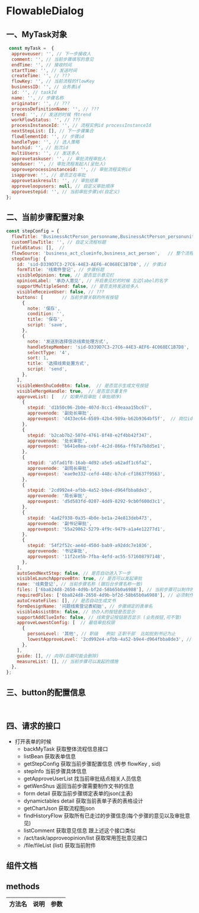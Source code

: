 # FlowableDialog

## 一、MyTask对象

``` javascript
 const myTask =  {
  approveuser: '', // 下一步接收人
  comment: '', // 当前步骤填写的意见
  endTime: '', // 接收时间
  startTime: '', // 发送时间
  createTime: '', // ???
  flowKey: '', // 当前流程的flowKey
  businessID: '', // 业务表id
  id: '', // taskId
  name: '', // 步骤名称
  originator: '', // ???
  processDefinitionName: '', // ???
  trend: '', // 发送的时候 传trend  
  workFlowStatus: '', // ???
  processInstanceId: '', // 流程实例id processInstanceId
  nextStepList: [], // 下一步骤集合
  flowElementId: '', // 步骤id
  handleType: '', // 选人策略
  batchid: '', // 批次id
  multiUsers: '', // 发送多人
  approvetaskuser: '', // 审批流程审批人
  senduser: '', // 审批流程发起人(呈批人)
  approveprocessinstanceid: '', // 审批流程实例id
  isapprove: '', // 是否正在审批
  approvetaskresult: '', // 审批结果
  approveloopusers: null, // 自定义审批顺序
  approvestepid: '', // 当前审批步骤id(自定义)
};

```

## 二、当前步骤配置对象

``` javascript
const stepConfig = {
  flowTitle: 'BusinessActPerson_personname,BusinessActPerson_personunit,BusinessActPerson_personrank',  // 流程标题
  customFlowTitle: '', // 自定义流程标题
  fieldStatus: [],  // 
  flowSource: 'business_act_clueinfo,business_act_person',   // 整个流程关联的数据源
  stepConfig: {
    id: 'sid-D339D7C3-27C6-44E3-AEF6-4C068EC1B7D8', // 步骤id
    formTitle: '线索件登记', // 步骤标题
    visibleOpinion: true, // 是否显示意见栏
    opinionLabel: '承办人意见', // 开启意见栏的时候 左边label的名字
    supportMultipleSend: false, // 是否支持发送给多人
    visibleReceiveUser: false, // ??? 
    buttons: [       // 当前步骤关联的所有按钮
      {
        note: '保存',  
        condition: '',   
        title: '保存',
        script: 'save',
      },
      {
        note: '发送到选择信访线索处理方式',
        handleStepMember: 'sid-D339D7C3-27C6-44E3-AEF6-4C068EC1B7D8',
        selectType: '4',
        sort: 1,
        title: '选择线索处置方式',
        script: 'send',
      },
    ],
    visibleWenShuCodeBtn: false,  // 是否显示生成文号按钮
    visibleMergeHandle: true,  // 是否显示重复件
    approveList: [   // 如果开启审批 (审批顺序)
      {
        stepid: 'd1b50c06-2b0e-407d-8cc1-49eaaa15bc67',
        approvenode: '副处长审批',
        approvepost: 'd433ec64-6589-42b4-989a-b62b9364bf5f',  // 岗位id  (数据库里dept_post 部门设置里可以配置岗位)
      },
      {
        stepid: 'b2cab7b2-507d-4761-8f48-e2f4bb42f347',
        approvenode: '处长审批',
        approvepost: 'b641e8ea-cebf-4c2d-866a-ff67a7b8d5e1',
      },
      {
        stepid: 'a5fad1f8-16ab-4d92-a5e5-a62adf1c6fa2',
        approvenode: '副局长审批',
        approvepost: 'eae9e332-cefd-448c-b7cd-cf18637f9563',
      },
      {
        stepid: '2cd992e4-afbb-4a52-b9e4-d964fbba8de3',
        approvenode: '局长审批',
        approvepost: 'd5d583fd-0207-4dd9-8292-9cb0f600d3c1',
      },
      {
        stepid: '4ad2f938-0a35-4b0e-be1a-24e813deb473',
        approvenode: '副书记审批',
        approvepost: '55a29862-5279-4f9c-9479-a1a4e12277d1',
      },
      {
        stepid: '54f2f52c-ae4d-450d-bab9-a92ddc7e1036',
        approvenode: '书记审批',
        approvepost: '11f2ce5b-7fba-4efd-ac55-571608797148',
      },
    ],
    autoSendNextStep: false, // 是否自动进入下一步
    visibleLaunchApproveBtn: true, // 是否可以发起审批
    name: '线索登记', // 当前步骤名称 (跟后台步骤名称一致)
    files: ['6ba824d8-2650-4d9b-bf2d-58b65b0a6988'], // 当前步骤可以制作的文书
    requiredFiles: ['6ba824d8-2650-4d9b-bf2d-58b65b0a6988'], // 必须制作的文书
    autoCreateFiles: [], // 是否自动生成文书
    formDesignName: '问题线索登记表初始', // 步骤绑定的表单名
    visibleAssistBtn: false, // 协办人的按钮是否显示
    supportAddClueInfo: false, // 线索登记按钮是否显示 (业务按钮,可不管)
    approveLowestConfig: [  // 最低审批权限 
      {
        personLevel: '其他', // 职级   例如 正职干部  比如批到书记为止
        lowestApproveLevel: '2cd992e4-afbb-4a52-b9e4-d964fbba8de3', // 最低审批的环节id
      },
    ],
    guide: [], // 向导(后期可能会删除)
    measureList: [], // 当前步骤可以发起的措施 
  },
};


```

## 三、button的配置信息

``` javascript 



```


## 四、请求的接口

* 打开表单的时候
  * backMyTask 获取整体流程信息接口
  * listBean 获取表单信息 
  * getStepConfig 获取当前步骤配置信息  (传参 flowKey , sid)
  * stepInfo 当前步骤具体信息
  * getApproveUserList 找当前审批结点相关人员信息 
  * getWenShus 返回当前步骤需要制作文书的信息
  * form detail 获取当前步骤绑定表单的json(主表)
  * dynamictables detail 获取当前表单子表的表格设计
  * getChartJson 获取流程图json
  * findHistoryFlow 获取所有已走过的步骤信息(每个步骤的意见以及审批意见)
  * listComment 获取意见信息  跟上述这个接口类似 
  * /act/task/approveopinion/list 获取常用签批意见接口
  * /file/fileList (list) 获取当前附件


## 组件文档

## methods

|   方法名    |     说明     | 参数 |
| :---------: | :----------: | :--: |
